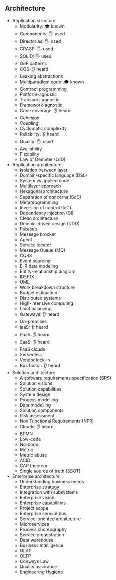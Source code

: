 ## Architecture

- Application structure
  - Modularity: 🎓 known
  - Components: 🖐️ used
  - Directories: 🖐️ used
  - GRASP: 🖐️ used
  - SOLID: 🖐️ used
  - GoF patterns
  - CQS: 👂 heard
  - Leaking abstractions
  - Multiparadigm code: 🎓 known
  - Contract programming
  - Platform-agnostic
  - Transport-agnostic
  - Framework-agnostic
  - Code coverage: 👂 heard
  - Cohesion
  - Coupling
  - Cyclomatic complexity
  - Reliability: 👂 heard
  - Quality: 🖐️ used
  - Availability
  - Flexibility
  - Law of Demeter (LoD)
- Application architecture
  - Isolation between layer
  - Domain-specific language (DSL)
  - System vs applied code
  - Multilayer approach
  - Hexagonal architecture
  - Separation of concerns (SoC)
  - Metaprogramming
  - Inversion of control (IoC)
  - Dependency injection (DI)
  - Clean architecture
  - Domain-driven design (DDD)
  - Pub/sub
  - Message brocker
  - Agent
  - Service locator
  - Message Queue (MQ)
  - CQRS
  - Event sourcing
  - E-R data modeling
  - Entity-relationship diagram
  - IDEF1X
  - UML
  - Work breakdown structure
  - Budget estimation
  - Distributed systems
  - High-intensive computing
  - Load balancing
  - Gateways: 👂 heard
  - On-premises
  - IaaS: 👂 heard
  - PaaS: 👂 heard
  - SaaS: 👂 heard
  - FaaS clouds
  - Serverless
  - Vendor lock-in
  - Bus factor: 👂 heard
- Solution architecture
  - A software requirements specification (SRS)
  - Solution visions
  - Solution capabilities
  - System design
  - Process modelling
  - Data modelling
  - Solution components
  - Risk assessment
  - Non Functional Requirements (NFR)
  - Clouds: 👂 heard
  - BPMN
  - Low-code
  - No-code
  - Metric
  - Metric abuse
  - ACID
  - CAP theorem
  - Single source of truth (SSOT)
- Enterprise architecture
  - Understanding business needs
  - Enterprise strategy
  - Integration with subsystems
  - Enterprise vision
  - Enterprise capabilities
  - Project scope
  - Enterprise service bus
  - Service-oriented architecture
  - Microservices
  - Process choreography
  - Service orchestration
  - Data warehouse
  - Business Intelligence
  - OLAP
  - OLTP
  - Conways Law
  - Quality assurance
  - Engineering Hygiene
